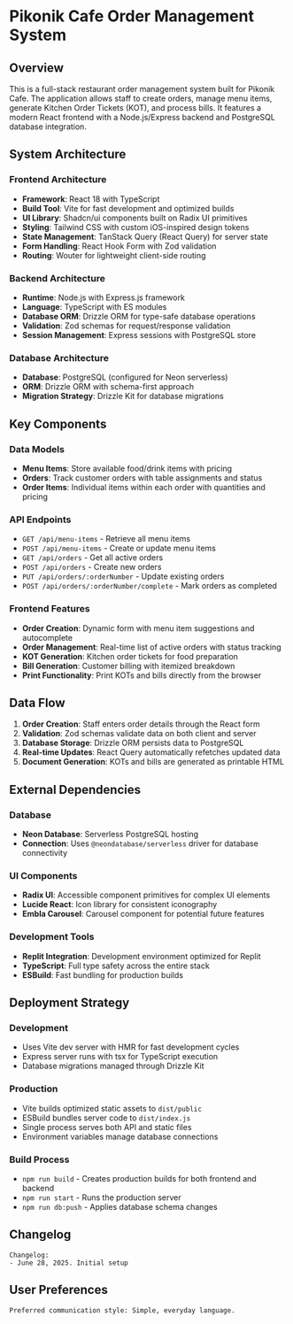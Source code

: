# Pikonik Cafe Order Management System

## Overview

This is a full-stack restaurant order management system built for Pikonik Cafe. The application allows staff to create orders, manage menu items, generate Kitchen Order Tickets (KOT), and process bills. It features a modern React frontend with a Node.js/Express backend and PostgreSQL database integration.

## System Architecture

### Frontend Architecture
- **Framework**: React 18 with TypeScript
- **Build Tool**: Vite for fast development and optimized builds
- **UI Library**: Shadcn/ui components built on Radix UI primitives
- **Styling**: Tailwind CSS with custom iOS-inspired design tokens
- **State Management**: TanStack Query (React Query) for server state
- **Form Handling**: React Hook Form with Zod validation
- **Routing**: Wouter for lightweight client-side routing

### Backend Architecture
- **Runtime**: Node.js with Express.js framework
- **Language**: TypeScript with ES modules
- **Database ORM**: Drizzle ORM for type-safe database operations
- **Validation**: Zod schemas for request/response validation
- **Session Management**: Express sessions with PostgreSQL store

### Database Architecture
- **Database**: PostgreSQL (configured for Neon serverless)
- **ORM**: Drizzle ORM with schema-first approach
- **Migration Strategy**: Drizzle Kit for database migrations

## Key Components

### Data Models
- **Menu Items**: Store available food/drink items with pricing
- **Orders**: Track customer orders with table assignments and status
- **Order Items**: Individual items within each order with quantities and pricing

### API Endpoints
- `GET /api/menu-items` - Retrieve all menu items
- `POST /api/menu-items` - Create or update menu items
- `GET /api/orders` - Get all active orders
- `POST /api/orders` - Create new orders
- `PUT /api/orders/:orderNumber` - Update existing orders
- `POST /api/orders/:orderNumber/complete` - Mark orders as completed

### Frontend Features
- **Order Creation**: Dynamic form with menu item suggestions and autocomplete
- **Order Management**: Real-time list of active orders with status tracking
- **KOT Generation**: Kitchen order tickets for food preparation
- **Bill Generation**: Customer billing with itemized breakdown
- **Print Functionality**: Print KOTs and bills directly from the browser

## Data Flow

1. **Order Creation**: Staff enters order details through the React form
2. **Validation**: Zod schemas validate data on both client and server
3. **Database Storage**: Drizzle ORM persists data to PostgreSQL
4. **Real-time Updates**: React Query automatically refetches updated data
5. **Document Generation**: KOTs and bills are generated as printable HTML

## External Dependencies

### Database
- **Neon Database**: Serverless PostgreSQL hosting
- **Connection**: Uses `@neondatabase/serverless` driver for database connectivity

### UI Components
- **Radix UI**: Accessible component primitives for complex UI elements
- **Lucide React**: Icon library for consistent iconography
- **Embla Carousel**: Carousel component for potential future features

### Development Tools
- **Replit Integration**: Development environment optimized for Replit
- **TypeScript**: Full type safety across the entire stack
- **ESBuild**: Fast bundling for production builds

## Deployment Strategy

### Development
- Uses Vite dev server with HMR for fast development cycles
- Express server runs with tsx for TypeScript execution
- Database migrations managed through Drizzle Kit

### Production
- Vite builds optimized static assets to `dist/public`
- ESBuild bundles server code to `dist/index.js`
- Single process serves both API and static files
- Environment variables manage database connections

### Build Process
- `npm run build` - Creates production builds for both frontend and backend
- `npm run start` - Runs the production server
- `npm run db:push` - Applies database schema changes

## Changelog

```
Changelog:
- June 28, 2025. Initial setup
```

## User Preferences

```
Preferred communication style: Simple, everyday language.
```
